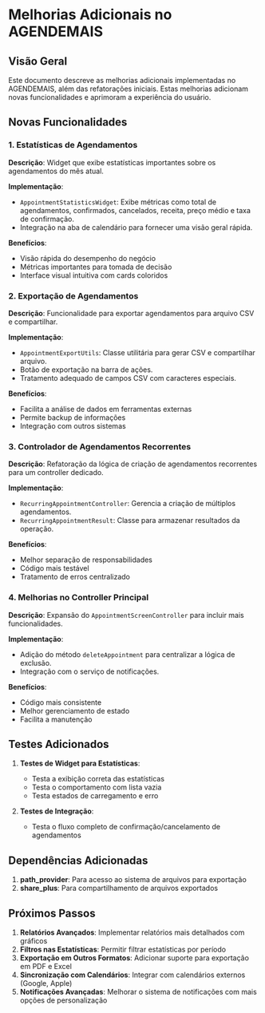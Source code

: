 # Melhorias Adicionais no AGENDEMAIS

## Visão Geral

Este documento descreve as melhorias adicionais implementadas no AGENDEMAIS, além das refatorações iniciais. Estas melhorias adicionam novas funcionalidades e aprimoram a experiência do usuário.

## Novas Funcionalidades

### 1. Estatísticas de Agendamentos

**Descrição**: Widget que exibe estatísticas importantes sobre os agendamentos do mês atual.

**Implementação**:
- `AppointmentStatisticsWidget`: Exibe métricas como total de agendamentos, confirmados, cancelados, receita, preço médio e taxa de confirmação.
- Integração na aba de calendário para fornecer uma visão geral rápida.

**Benefícios**:
- Visão rápida do desempenho do negócio
- Métricas importantes para tomada de decisão
- Interface visual intuitiva com cards coloridos

### 2. Exportação de Agendamentos

**Descrição**: Funcionalidade para exportar agendamentos para arquivo CSV e compartilhar.

**Implementação**:
- `AppointmentExportUtils`: Classe utilitária para gerar CSV e compartilhar arquivo.
- Botão de exportação na barra de ações.
- Tratamento adequado de campos CSV com caracteres especiais.

**Benefícios**:
- Facilita a análise de dados em ferramentas externas
- Permite backup de informações
- Integração com outros sistemas

### 3. Controlador de Agendamentos Recorrentes

**Descrição**: Refatoração da lógica de criação de agendamentos recorrentes para um controller dedicado.

**Implementação**:
- `RecurringAppointmentController`: Gerencia a criação de múltiplos agendamentos.
- `RecurringAppointmentResult`: Classe para armazenar resultados da operação.

**Benefícios**:
- Melhor separação de responsabilidades
- Código mais testável
- Tratamento de erros centralizado

### 4. Melhorias no Controller Principal

**Descrição**: Expansão do `AppointmentScreenController` para incluir mais funcionalidades.

**Implementação**:
- Adição do método `deleteAppointment` para centralizar a lógica de exclusão.
- Integração com o serviço de notificações.

**Benefícios**:
- Código mais consistente
- Melhor gerenciamento de estado
- Facilita a manutenção

## Testes Adicionados

1. **Testes de Widget para Estatísticas**:
   - Testa a exibição correta das estatísticas
   - Testa o comportamento com lista vazia
   - Testa estados de carregamento e erro

2. **Testes de Integração**:
   - Testa o fluxo completo de confirmação/cancelamento de agendamentos

## Dependências Adicionadas

1. **path_provider**: Para acesso ao sistema de arquivos para exportação
2. **share_plus**: Para compartilhamento de arquivos exportados

## Próximos Passos

1. **Relatórios Avançados**: Implementar relatórios mais detalhados com gráficos
2. **Filtros nas Estatísticas**: Permitir filtrar estatísticas por período
3. **Exportação em Outros Formatos**: Adicionar suporte para exportação em PDF e Excel
4. **Sincronização com Calendários**: Integrar com calendários externos (Google, Apple)
5. **Notificações Avançadas**: Melhorar o sistema de notificações com mais opções de personalização
